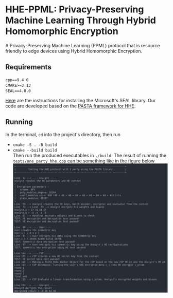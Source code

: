 # HHE-PPML: Privacy-Preserving Machine Learning Through Hybrid Homomorphic Encryption
A Privacy-Preserving Machine Learning (PPML) protocol that is resource friendly to edge devices using Hybrid Homomorphic Encryption.

## Requirements
`cpp==9.4.0`   
`CMAKE>=3.13`  
`SEAL==4.0.0`  

[Here](https://github.com/microsoft/SEAL) are the instructions for installing the Microsoft's SEAL library. Our code are developed based on the [PASTA framework for HHE](https://github.com/IAIK/hybrid-HE-framework).

## Running
In the terminal, `cd` into the project's directory, then run
- `cmake -S . -B build`  
- `cmake --build build`  
Then run the produced executables in `./build`. The result of running the `tests/one_party_hhe.cpp` can be something like in the figure below
![one_party_hhe](./images/one_party_hhe_run.png)